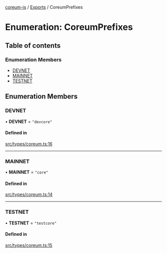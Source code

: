 [coreum-js](../README.md) / [Exports](../modules.md) / CoreumPrefixes

# Enumeration: CoreumPrefixes

## Table of contents

### Enumeration Members

- [DEVNET](CoreumPrefixes.md#devnet)
- [MAINNET](CoreumPrefixes.md#mainnet)
- [TESTNET](CoreumPrefixes.md#testnet)

## Enumeration Members

### DEVNET

• **DEVNET** = ``"devcore"``

#### Defined in

[src/types/coreum.ts:16](https://github.com/PulsaraIO/coreum-js/blob/37352c6/src/types/coreum.ts#L16)

___

### MAINNET

• **MAINNET** = ``"core"``

#### Defined in

[src/types/coreum.ts:14](https://github.com/PulsaraIO/coreum-js/blob/37352c6/src/types/coreum.ts#L14)

___

### TESTNET

• **TESTNET** = ``"testcore"``

#### Defined in

[src/types/coreum.ts:15](https://github.com/PulsaraIO/coreum-js/blob/37352c6/src/types/coreum.ts#L15)
